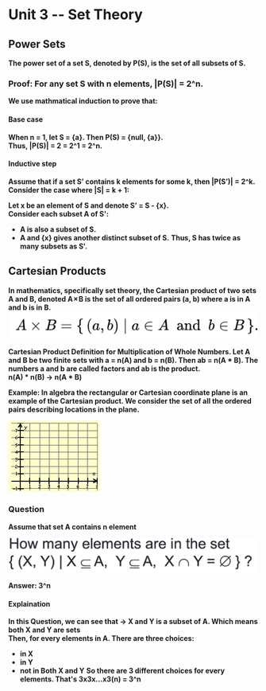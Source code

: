 # Unit 3 -- Set Theory

## Power Sets

**The power set of a set S, denoted by P(S), is the set of all subsets of S.**

### Proof: For any set S with n elements, |P(S)| = 2^n.
**We use mathmatical induction to prove that:**

#### Base case
**When n = 1, let S = {a}. Then P(S) = {null, {a}}.<br>**
**Thus, |P(S)| = 2 = 2^1 = 2^n.**

#### Inductive step
**Assume that if a set S’ contains k elements for some k, then |P(S’)| = 2^k.**<br>
**Consider the case where |S| = k + 1:**<br>

**Let x be an element of S and denote S’ = S - {x}.**<br>
**Consider each subset A of S':**<br>
* **A is also a subset of S.**
* **A and {x} gives another distinct subset of S.**
**Thus, S has twice as many subsets as S'.**



## Cartesian Products
**In mathematics, specifically set theory, the Cartesian product of two sets A and B, denoted A × B is the set of all ordered pairs (a, b) where a is in A and b is in B.**<br>
![Cartesian_Products](sources/cartesian_products.png)

**Cartesian Product Definition for Multiplication of Whole Numbers.  Let A and B be two finite sets with a = n(A) and b = n(B). Then ab = n(A * B).  The numbers a and b are called factors and ab is the product.**<br>
**n(A) * n(B) -> n(A * B)**<br>

**Example:  In algebra the rectangular or Cartesian coordinate plane is an example of the Cartesian product. We consider the set of all the ordered pairs describing locations in the plane.**

![Cartesian1.png](sources/Cartesian1.png)
<br>
### Question
**Assume that set A contains n element<br>**

![note3q1](sources/note3q1.png)

**Answer: 3^n**

#### Explaination
**In this Question, we can see that -> X and Y is a subset of A. Which means both X and Y are sets**<br>
**Then, for every elements in A. There are three choices:**
* **in X**
* **in Y**
* **not in Both X and Y**
**So there are 3 different choices for every elements. That's 3x3x...x3(n) = 3^n**









